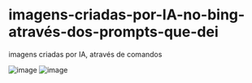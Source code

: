 # imagens-criadas-por-IA-no-bing-através-dos-prompts-que-dei
imagens criadas por IA, através de comandos

![image](https://github.com/user-attachments/assets/b9fd447c-eb7a-4bce-a7bd-3d62aaef3afe)
![image](https://github.com/user-attachments/assets/5cdbd837-9d20-498d-ba31-4355f5bf1053)
